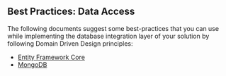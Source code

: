 ## Best Practices: Data Access

The following documents suggest some best-practices that you can use while implementing the database integration layer of your solution by following Domain Driven Design principles:

* [Entity Framework Core](./entity-framework-core-integration.md)
* [MongoDB](./mongodb-integration.md)